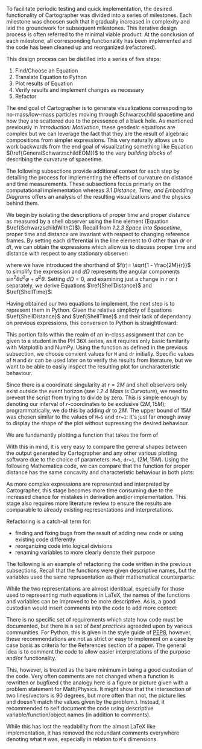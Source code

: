 To facilitate periodic testing and quick implementation, the desired functionality of Cartographer was divided into a series of milestones. Each milestone was choosen such that it gradually increased in complexity and laid the groundwork for subsequent milestones. This iterative design process is often referred to the minimal viable product: At the conclusion of each milestone, all corresponding functionality has been implemented and the code has been cleaned up and reorganized (refactored). 

This design process can be distilled into a series of five steps:

1. Find/Choose an Equation
2. Translate Equation to Python
3. Plot results of Equation
4. Verify results and implement changes as necessary
5. Refactor

The end goal of Cartographer is to generate visualizations correspoding to no-mass/low-mass particles moving through Schwarzschild spacetime and how they are scattered due to the pressence of a black hole. As mentioned previously in *Introduction: Motivation*, these geodesic equations are complex but we can leverage the fact that they are the result of algebraic compositions from simpler expressions. This very naturally allows us to work backwards from the end goal of visualizating something like Equation $(\ref{GeneralSchwarzschildEOM})$ to the very *building blocks* of describing the curvature of spacetime. 

The following subsections provide additional context for each step by detailing the process for implementing the effects of curvature on distance and time measurements. These subsections focus primarly on the computational implementation whereas *3.1 Distance, Time, and Embedding Diagrams* offers an analysis of the resulting visualizations and the physics behind them. 

We begin by isolating the descriptions of proper time and proper distance as measured by a shell observer using the line element (Equation $\ref{SchwarzschildWithC}$). Recall from *1.2.3 Space into Spacetime*, proper time and distance are invariant with respect to changing reference frames. By setting each differential in the line element to $0$ other than $dr$ or $dt$, we can obtain the expressions which allow us to discuss proper time and distance with respect to any stationary observer:

where we have introduced the shorthand of $f(r)= \sqrt{1 - \frac{2M}{r}}$ to simplify the expression and $d\Omega$ represents the angular components $\sin^2{\theta}d^2\varphi + d^2\theta$. Setting $d\Omega=0$, and examining just a change in $r$ or $t$ separately, we derive Equations $\ref{ShellDistance}$ and $\ref{ShellTime}$:

Having obtained our two equations to implement, the next step is to represent them in Python. Given the relative simplicty of Equations $\ref{ShellDistance}$ and $\ref{ShellTime}$ and their lack of dependancy on previous expressions, this conversion to Python is straightfoward:

This portion falls within the realm of an in-class assignment that can be given to a student in the PH 36X series, as it requires only basic familarity with Matplotlib and NumPy. Using the function as defined in the previous subsection, we choose convient values for `M` and `dr` initially. Specific values of `M` and `dr` can be used later on to verify the results from literature, but we want to be able to easily inspect the resulting plot for uncharacteristic behaviour.

Since there is a coordinate singularity at $r=2M$ and shell observers only exist outside the event horizon (see *1.2.4 Mass is Curvature*), we need to prevent the script from trying to divide by zero. This is simple enough by denoting our interval of $r$-coordinates to be exclusive $(2M,15M)$; programmatically, we do this by adding $dr$ to $2M$. The upper bound of $15M$ was chosen similar to the values of `M=5` and `dr=1`: it's just far enough away to display the shape of the plot without supressing the desired behaviour.

We are fundamently plotting a function that takes the form of 

With this in mind, it is very easy to compare the general shapes between the output generated by Cartographer and any other various plotting software due to the choice of parameters: `M=5`, `dr=1`, $(2M,15M)$. Using the following Mathematica code, we can compare that the function for proper distance has the same concavity and characteristic behaviour in both plots:

As more complex expressions are represented and interpreted by Cartographer, this stage becomes more time consuming due to the increased chance for mistakes in derivation and/or implementation. This stage also requires more literature review to ensure the results are comparable to already existing representations and interpretations. 

Refactoring is a catch-all term for:

- finding and fixing bugs from the result of adding new code or using existing code differently
- reorganizing code into logical divisions
- renaming variables to more clearly denote their purpose

The following is an example of refactoring the code written in the previous subsections. Recall that the functions were given descriptive names, but the variables used the same representation as their mathematical counterparts:

While the two representations are almost identitcal, especially for those used to representing math equations in LaTeX, the names of the functions and variables can be improved to be more descriptive. As is, a good custodian would insert comments into the code to add more context:

There is no specific set of requirements which state how code must be documented, but there is a set of *best practices* agreeded upon by various communities. For Python, this is given in the style guide of [PEP8](TODO:Link!), however, these recommendations are not as strict or easy to implement on a case by case basis as criteria for the References section of a paper. The general idea is to comment the code to allow easier interpretations of the purpose and/or functionality.

This, however, is treated as the bare minimum in being a good custodian of the code. Very often comments are not changed when a function is rewritten or bugfixed ( the analogy here is a figure or picture given with a problem statement for Math/Physics. It might show that the intersection of two lines/vectors is 90 degrees, but more often than not, the picture lies and doesn't match the values given by the problem.). Instead, it recommended to self document the code using descriptive variable/function/object names (in addition to comments).

While this has lost the readability from the almost LaTeX like implementation, it has removed the redundant comments everywhere denoting what `M` was, especially in relation to `M`'s dimensions. 

